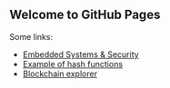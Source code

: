 ## Welcome to GitHub Pages


Some links:

- <a href="https://iiw.kuleuven.be/onderzoek/ess" target="_blank">Embedded Systems & Security</a>
- <a href="https://www.tools4noobs.com/online_tools/hash/" target="_blank">Example of hash functions</a>
- <a href="https://www.blockchain.com/explorer?view=btc" target="_blank">Blockchain explorer</a>

<!--
You can use the [editor on GitHub](https://github.com/KULeuven-Diepenbeek/cryptocurrencyworkshop/edit/gh-pages/index.md) to maintain and preview the content for your website in Markdown files.

Whenever you commit to this repository, GitHub Pages will run [Jekyll](https://jekyllrb.com/) to rebuild the pages in your site, from the content in your Markdown files.

### Markdown

Markdown is a lightweight and easy-to-use syntax for styling your writing. It includes conventions for

```markdown
Syntax highlighted code block

# Header 1
## Header 2
### Header 3

- Bulleted
- List

1. Numbered
2. List

**Bold** and _Italic_ and `Code` text

[Link](url) and ![Image](src)
```

For more details see [Basic writing and formatting syntax](https://docs.github.com/en/github/writing-on-github/getting-started-with-writing-and-formatting-on-github/basic-writing-and-formatting-syntax).

### Jekyll Themes

Your Pages site will use the layout and styles from the Jekyll theme you have selected in your [repository settings](https://github.com/KULeuven-Diepenbeek/cryptocurrencyworkshop/settings/pages). The name of this theme is saved in the Jekyll `_config.yml` configuration file.

### Support or Contact

Having trouble with Pages? Check out our [documentation](https://docs.github.com/categories/github-pages-basics/) or [contact support](https://support.github.com/contact) and we’ll help you sort it out.
-->
